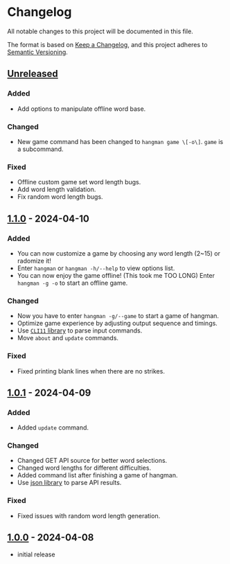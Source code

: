 # Changelog

All notable changes to this project will be documented in this file.

The format is based on [Keep a Changelog],
and this project adheres to [Semantic Versioning].

## [Unreleased]

### Added

- Add options to manipulate offline word base.

### Changed

- New game command has been changed to `hangman game \[-o\]`. `game` is a subcommand.

### Fixed

- Offline custom game set word length bugs.
- Add word length validation.
- Fix random word length bugs.

## [1.1.0] - 2024-04-10

### Added

- You can now customize a game by choosing any word length (2~15) or radomize it!
- Enter `hangman` or `hangman -h/--help` to view options list.
- You can now enjoy the game offline! (This took me TOO LONG) Enter `hangman -g -o` to start an offline game.

### Changed

- Now you have to enter `hangman -g/--game` to start a game of hangman.
- Optimize game experience by adjusting output sequence and timings.
- Use [`CLI11` library](https://github.com/CLIUtils/CLI11) to parse input commands.
- Move `about` and `update` commands.

### Fixed

- Fixed printing blank lines when there are no strikes.

## [1.0.1] - 2024-04-09

### Added

- Added `update` command.

### Changed

- Changed GET API source for better word selections.
- Changed word lengths for different difficulties.
- Added command list after finishing a game of hangman.
- Use [json library](https://github.com/nlohmann/json) to parse API results.

### Fixed

- Fixed issues with random word length generation.

## [1.0.0] - 2024-04-08

- initial release

<!-- Links -->
[keep a changelog]: https://keepachangelog.com/en/1.0.0/
[semantic versioning]: https://semver.org/spec/v2.0.0.html

<!-- Versions -->
[unreleased]: https://github.com/mrmagic2020/The-Hangman-Game/compare/v1.0.1...HEAD
[1.1.0]: https://github.com/mrmagic2020/The-Hangman-Game/releases/v1.1.0
[1.0.1]: https://github.com/mrmagic2020/The-Hangman-Game/releases/v1.0.1
[1.0.0]: https://github.com/mrmagic2020/The-Hangman-Game/releases/v1.0.0
